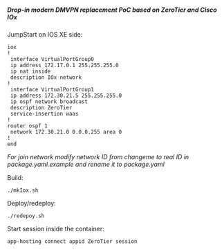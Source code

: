 ##### Drop-in modern DMVPN replacement PoC based on ZeroTier and Cisco IOx

JumpStart on IOS XE side:
```
iox
!
 interface VirtualPortGroup0
 ip address 172.17.0.1 255.255.255.0
 ip nat inside
 description IOx network
!
 interface VirtualPortGroup1
 ip address 172.30.21.5 255.255.255.0
 ip ospf network broadcast
 description ZeroTier
 service-insertion waas
!
router ospf 1
 network 172.30.21.0 0.0.0.255 area 0
!
end
```

*For join network modify network ID from changeme to real ID in package.yaml.example and rename it to package.yaml*

Build:

```./mkIox.sh```

Deploy/redeploy:

```./redepoy.sh```

Start session inside the container:

```app-hosting connect appid ZeroTier session```
